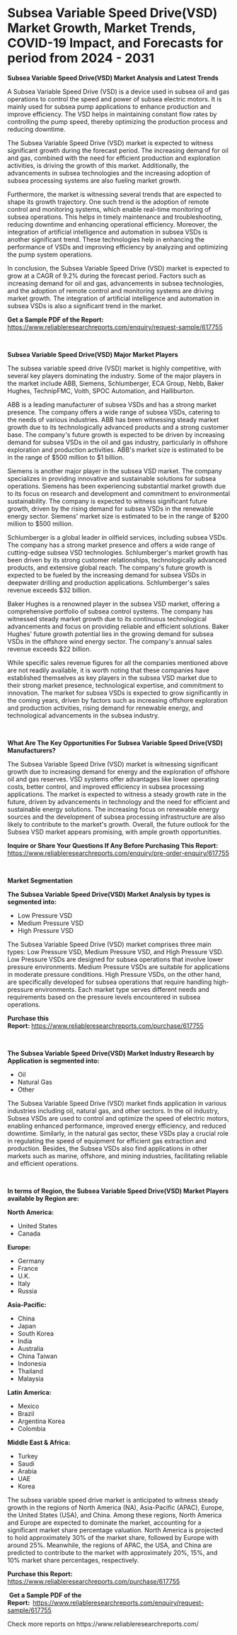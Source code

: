 <p><h1>Subsea Variable Speed Drive(VSD) Market Growth, Market Trends, COVID-19 Impact, and Forecasts for period from 2024 - 2031</h1></p><p><strong>Subsea Variable Speed Drive(VSD) Market Analysis and Latest Trends</strong></p>
<p><p>A Subsea Variable Speed Drive (VSD) is a device used in subsea oil and gas operations to control the speed and power of subsea electric motors. It is mainly used for subsea pump applications to enhance production and improve efficiency. The VSD helps in maintaining constant flow rates by controlling the pump speed, thereby optimizing the production process and reducing downtime.</p><p>The Subsea Variable Speed Drive (VSD) market is expected to witness significant growth during the forecast period. The increasing demand for oil and gas, combined with the need for efficient production and exploration activities, is driving the growth of this market. Additionally, the advancements in subsea technologies and the increasing adoption of subsea processing systems are also fueling market growth.</p><p>Furthermore, the market is witnessing several trends that are expected to shape its growth trajectory. One such trend is the adoption of remote control and monitoring systems, which enable real-time monitoring of subsea operations. This helps in timely maintenance and troubleshooting, reducing downtime and enhancing operational efficiency. Moreover, the integration of artificial intelligence and automation in subsea VSDs is another significant trend. These technologies help in enhancing the performance of VSDs and improving efficiency by analyzing and optimizing the pump system operations.</p><p>In conclusion, the Subsea Variable Speed Drive (VSD) market is expected to grow at a CAGR of 9.2% during the forecast period. Factors such as increasing demand for oil and gas, advancements in subsea technologies, and the adoption of remote control and monitoring systems are driving market growth. The integration of artificial intelligence and automation in subsea VSDs is also a significant trend in the market.</p></p>
<p><strong>Get a Sample PDF of the Report:&nbsp;</strong> <a href="https://www.reliableresearchreports.com/enquiry/request-sample/617755">https://www.reliableresearchreports.com/enquiry/request-sample/617755</a></p>
<p>&nbsp;</p>
<p><strong>Subsea Variable Speed Drive(VSD) Major Market Players</strong></p>
<p><p>The subsea variable speed drive (VSD) market is highly competitive, with several key players dominating the industry. Some of the major players in the market include ABB, Siemens, Schlumberger, ECA Group, Nebb, Baker Hughes, TechnipFMC, Voith, SPOC Automation, and Halliburton.</p><p>ABB is a leading manufacturer of subsea VSDs and has a strong market presence. The company offers a wide range of subsea VSDs, catering to the needs of various industries. ABB has been witnessing steady market growth due to its technologically advanced products and a strong customer base. The company's future growth is expected to be driven by increasing demand for subsea VSDs in the oil and gas industry, particularly in offshore exploration and production activities. ABB's market size is estimated to be in the range of $500 million to $1 billion.</p><p>Siemens is another major player in the subsea VSD market. The company specializes in providing innovative and sustainable solutions for subsea operations. Siemens has been experiencing substantial market growth due to its focus on research and development and commitment to environmental sustainability. The company is expected to witness significant future growth, driven by the rising demand for subsea VSDs in the renewable energy sector. Siemens' market size is estimated to be in the range of $200 million to $500 million.</p><p>Schlumberger is a global leader in oilfield services, including subsea VSDs. The company has a strong market presence and offers a wide range of cutting-edge subsea VSD technologies. Schlumberger's market growth has been driven by its strong customer relationships, technologically advanced products, and extensive global reach. The company's future growth is expected to be fueled by the increasing demand for subsea VSDs in deepwater drilling and production applications. Schlumberger's sales revenue exceeds $32 billion.</p><p>Baker Hughes is a renowned player in the subsea VSD market, offering a comprehensive portfolio of subsea control systems. The company has witnessed steady market growth due to its continuous technological advancements and focus on providing reliable and efficient solutions. Baker Hughes' future growth potential lies in the growing demand for subsea VSDs in the offshore wind energy sector. The company's annual sales revenue exceeds $22 billion.</p><p>While specific sales revenue figures for all the companies mentioned above are not readily available, it is worth noting that these companies have established themselves as key players in the subsea VSD market due to their strong market presence, technological expertise, and commitment to innovation. The market for subsea VSDs is expected to grow significantly in the coming years, driven by factors such as increasing offshore exploration and production activities, rising demand for renewable energy, and technological advancements in the subsea industry.</p></p>
<p>&nbsp;</p>
<p><strong>What Are The Key Opportunities For Subsea Variable Speed Drive(VSD) Manufacturers?</strong></p>
<p><p>The Subsea Variable Speed Drive (VSD) market is witnessing significant growth due to increasing demand for energy and the exploration of offshore oil and gas reserves. VSD systems offer advantages like lower operating costs, better control, and improved efficiency in subsea processing applications. The market is expected to witness a steady growth rate in the future, driven by advancements in technology and the need for efficient and sustainable energy solutions. The increasing focus on renewable energy sources and the development of subsea processing infrastructure are also likely to contribute to the market's growth. Overall, the future outlook for the Subsea VSD market appears promising, with ample growth opportunities.</p></p>
<p><strong>Inquire or Share Your Questions If Any Before Purchasing This Report:</strong> <a href="https://www.reliableresearchreports.com/enquiry/pre-order-enquiry/617755">https://www.reliableresearchreports.com/enquiry/pre-order-enquiry/617755</a></p>
<p>&nbsp;</p>
<p><strong>Market Segmentation</strong></p>
<p><strong>The Subsea Variable Speed Drive(VSD) Market Analysis by types is segmented into:</strong></p>
<p><ul><li>Low Pressure VSD</li><li>Medium Pressure VSD</li><li>High Pressure VSD</li></ul></p>
<p><p>The Subsea Variable Speed Drive (VSD) market comprises three main types: Low Pressure VSD, Medium Pressure VSD, and High Pressure VSD. Low Pressure VSDs are designed for subsea operations that involve lower pressure environments. Medium Pressure VSDs are suitable for applications in moderate pressure conditions. High Pressure VSDs, on the other hand, are specifically developed for subsea operations that require handling high-pressure environments. Each market type serves different needs and requirements based on the pressure levels encountered in subsea operations.</p></p>
<p><strong>Purchase this Report:&nbsp;</strong><a href="https://www.reliableresearchreports.com/purchase/617755">https://www.reliableresearchreports.com/purchase/617755</a></p>
<p>&nbsp;</p>
<p><strong>The Subsea Variable Speed Drive(VSD) Market Industry Research by Application is segmented into:</strong></p>
<p><ul><li>Oil</li><li>Natural Gas</li><li>Other</li></ul></p>
<p><p>The Subsea Variable Speed Drive (VSD) market finds application in various industries including oil, natural gas, and other sectors. In the oil industry, Subsea VSDs are used to control and optimize the speed of electric motors, enabling enhanced performance, improved energy efficiency, and reduced downtime. Similarly, in the natural gas sector, these VSDs play a crucial role in regulating the speed of equipment for efficient gas extraction and production. Besides, the Subsea VSDs also find applications in other markets such as marine, offshore, and mining industries, facilitating reliable and efficient operations.</p></p>
<p>&nbsp;</p>
<p><strong>In terms of Region, the Subsea Variable Speed Drive(VSD) Market Players available by Region are:</strong></p>
<p>
    <p> <strong> North America: </strong>
        <ul>
            <li>United States</li>
            <li>Canada</li>
        </ul>
        </p> 
    <p> <strong> Europe: </strong>
        <ul>
            <li>Germany</li>
            <li>France</li>
            <li>U.K.</li>
            <li>Italy</li>
            <li>Russia</li>
        </ul>
        </p> 
    <p> <strong> Asia-Pacific: </strong>
        <ul>
            <li>China</li>
            <li>Japan</li>
            <li>South Korea</li>
            <li>India</li>
            <li>Australia</li>
            <li>China Taiwan</li>
            <li>Indonesia</li>
            <li>Thailand</li>
            <li>Malaysia</li>
        </ul>
        </p> 
    <p> <strong> Latin America: </strong>
        <ul>
            <li>Mexico</li>
            <li>Brazil</li>
            <li>Argentina Korea</li>
            <li>Colombia</li>
        </ul>
        </p> 
    <p> <strong> Middle East & Africa: </strong>
        <ul>
            <li>Turkey</li>
            <li>Saudi</li>
            <li>Arabia</li>
            <li>UAE</li>
            <li>Korea</li>
        </ul>
    </p>
    </p>
<p><p>The subsea variable speed drive market is anticipated to witness steady growth in the regions of North America (NA), Asia-Pacific (APAC), Europe, the United States (USA), and China. Among these regions, North America and Europe are expected to dominate the market, accounting for a significant market share percentage valuation. North America is projected to hold approximately 30% of the market share, followed by Europe with around 25%. Meanwhile, the regions of APAC, the USA, and China are predicted to contribute to the market with approximately 20%, 15%, and 10% market share percentages, respectively.</p></p>
<p><strong>Purchase this Report: </strong><a href="https://www.reliableresearchreports.com/purchase/617755">https://www.reliableresearchreports.com/purchase/617755</a></p>
<p>&nbsp;<strong>Get a Sample PDF of the Report:&nbsp;&nbsp;</strong><a href="https://www.reliableresearchreports.com/enquiry/request-sample/617755">https://www.reliableresearchreports.com/enquiry/request-sample/617755</a></p>
<p><strong></strong></p>
<p>Check more reports on https://www.reliableresearchreports.com/</p>
